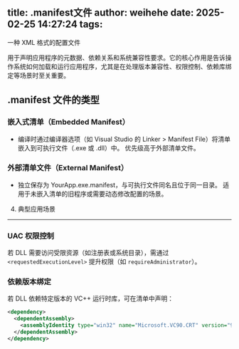 title: .manifest文件
author: weihehe
date: 2025-02-25 14:27:24
tags:
---
一种 XML 格式的配置文件
<!--more-->
用于声明应用程序的元数据、依赖关系和系统兼容性要求。它的核心作用是告诉操作系统如何加载和运行应用程序，尤其是在处理 ​版本兼容性、权限控制、依赖库绑定等场景时至关重要。

## .manifest 文件的类型

### 嵌入式清单（Embedded Manifest）

- 编译时通过编译器选项（如 Visual Studio 的 Linker > Manifest File）将清单嵌入到可执行文件（.exe 或 .dll）中。
优先级高于外部清单文件。

### 外部清单文件（External Manifest）

- 独立保存为 YourApp.exe.manifest，与可执行文件同名且位于同一目录。
适用于未嵌入清单的旧程序或需要动态修改配置的场景。


4. 典型应用场景
----------------

### UAC 权限控制
若 DLL 需要访问受限资源（如注册表或系统目录），需通过 `<requestedExecutionLevel>` 提升权限（如 `requireAdministrator`）。

### 依赖版本绑定
若 DLL 依赖特定版本的 VC++ 运行时库，可在清单中声明：

```xml
<dependency>
  <dependentAssembly>
    <assemblyIdentity type="win32" name="Microsoft.VC90.CRT" version="9.0.21022.8" />
  </dependentAssembly>
</dependency>
```
